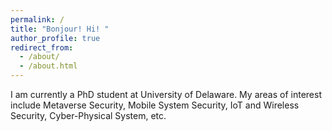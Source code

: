 ```yaml
---
permalink: /
title: "Bonjour! Hi! "
author_profile: true
redirect_from: 
  - /about/
  - /about.html
---
```


I am currently a PhD student at University of Delaware. My areas of interest include Metaverse Security, Mobile System Security, IoT and Wireless Security, Cyber-Physical System, etc.
